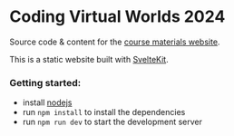 
# Coding Virtual Worlds 2024

Source code & content for the [course materials website](https://aaltovirtualworlds.xyz/).

This is a static website built with [SvelteKit](https://kit.svelte.dev/).

### Getting started:

- install [nodejs](https://nodejs.org/en)
- run `npm install` to install the dependencies
- run `npm run dev` to start the development server
